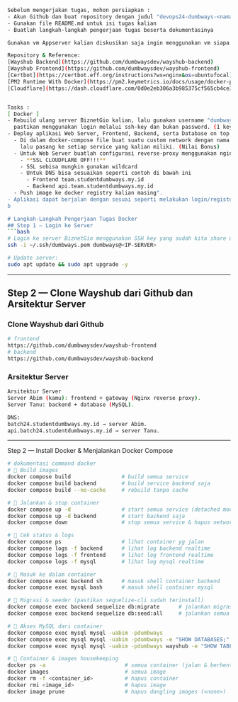 ```bash
Sebelum mengerjakan tugas, mohon persiapkan :
- Akun Github dan buat repository dengan judul "devops24-dumbways-<nama kalian>"
- Gunakan file README.md untuk isi tugas kalian
- Buatlah langkah-langkah pengerjaan tugas beserta dokumentasinya

Gunakan vm Appserver kalian diskusikan saja ingin menggunakan vm siapa di dalam team.

Repository & Reference:
[Wayshub Backend](https://github.com/dumbwaysdev/wayshub-backend)
[Wayshub Frontend](https://github.com/dumbwaysdev/wayshub-frontend)
[Certbot](https://certbot.eff.org/instructions?ws=nginx&os=ubuntufocal)
[PM2 Runtime With Docker](https://pm2.keymetrics.io/docs/usage/docker-pm2-nodejs)
[Cloudflare](https://dash.cloudflare.com/0d0e2eb306a3b985375cf565cb4ce3fc/studentdumbways.my.id/dns/records)


Tasks :
[ Docker ]
- Rebuild ulang server BiznetGio kalian, lalu gunakan username "dumbways" yang kalian gunakan bersama,
  pastikan menggunakan login melalui ssh-key dan bukan password. (1 key untuk semua akan menjadi bonus) 
- Deploy aplikasi Web Server, Frontend, Backend, serta Database on top `docker compose`
  - Di dalam docker-compose file buat suatu custom network dengan nama **team kalian**,
    lalu pasang ke setiap service yang kalian miliki. (Nilai Bonus)
  - Untuk Web Server buatlah configurasi reverse-proxy menggunakan nginx on top docker.
    - **SSL CLOUDFLARE OFF!!!**
    - SSL sebisa mungkin gunakan wildcard
    - Untuk DNS bisa sesuaikan seperti contoh di bawah ini
      - Frontend team.studentdumbways.my.id
      - Backend api.team.studentdumbways.my.id
  - Push image ke docker registry kalian masing".
- Aplikasi dapat berjalan dengan sesuai seperti melakukan login/register.
b

# Langkah-Langkah Pengerjaan Tugas Docker
## Step 1 — Login ke Server
```bash
# Login ke server BiznetGio menggunakan SSH key yang sudah kita share untuk sesama:
ssh -i ~/.ssh/dumbways.pem dumbways@<IP-SERVER>

# Update server:
sudo apt update && sudo apt upgrade -y
```

---

## Step 2 — Clone Wayshub dari Github dan Arsitektur Server
### Clone Wayshub dari Github
```bash
# frontend
https://github.com/dumbwaysdev/wayshub-frontend
# backend
https://github.com/dumbwaysdev/wayshub-backend
```
### Arsitektur Server
```bash
Arsitektur Server
Server Abim (kamu): frontend + gateway (Nginx reverse proxy).
Server Tanu: backend + database (MySQL).

DNS:
batch24.studentdumbways.my.id → server Abim.
api.batch24.studentdumbways.my.id → server Tanu.
```

---

Step 2 — Install Docker & Menjalankan Docker Compose
```bash
# dokumentasi command docker
# 🔹 Build images
docker compose build                # build semua service
docker compose build backend        # build service backend saja
docker compose build --no-cache     # rebuild tanpa cache

# 🔹 Jalankan & stop container
docker compose up -d                # start semua service (detached mode)
docker compose up -d backend        # start backend saja
docker compose down                 # stop semua service & hapus network

# 🔹 Cek status & logs
docker compose ps                   # lihat container yg jalan
docker compose logs -f backend      # lihat log backend realtime
docker compose logs -f frontend     # lihat log frontend realtime
docker compose logs -f mysql        # lihat log mysql realtime

# 🔹 Masuk ke dalam container
docker compose exec backend sh      # masuk shell container backend
docker compose exec mysql bash      # masuk shell container mysql

# 🔹 Migrasi & seeder (pastikan sequelize-cli sudah terinstall)
docker compose exec backend sequelize db:migrate      # jalankan migrasi
docker compose exec backend sequelize db:seed:all     # jalankan semua seeder

# 🔹 Akses MySQL dari container
docker compose exec mysql mysql -uabim -pdumbways 
docker compose exec mysql mysql -uabim -pdumbways -e "SHOW DATABASES;"
docker compose exec mysql mysql -uabim -pdumbways wayshub -e "SHOW TABLES;"

# 🔹 Container & images housekeeping
docker ps -a                         # semua container (jalan & berhenti)
docker images                        # semua image
docker rm -f <container_id>          # hapus container
docker rmi <image_id>                # hapus image
docker image prune                   # hapus dangling images (<none>)

```








